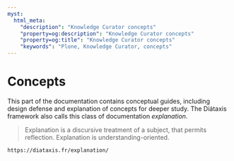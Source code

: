 ```yaml
---
myst:
  html_meta:
    "description": "Knowledge Curator concepts"
    "property=og:description": "Knowledge Curator concepts"
    "property=og:title": "Knowledge Curator concepts"
    "keywords": "Plone, Knowledge Curator, concepts"
---
```


# Concepts

This part of the documentation contains conceptual guides, including design defense and explanation of concepts for deeper study.
The Diátaxis framework also calls this class of documentation _explanation_.

> Explanation is a discursive treatment of a subject, that permits reflection.
> Explanation is understanding-oriented.

```{seealso}
https://diataxis.fr/explanation/
```
